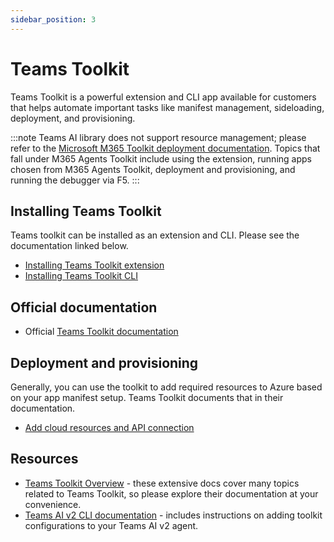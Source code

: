 ```yaml
---
sidebar_position: 3
---
```


# Teams Toolkit

Teams Toolkit is a powerful extension and CLI app available for customers that helps automate important tasks like manifest management, sideloading, deployment, and provisioning.

:::note
Teams AI library does not support resource management; please refer to the [Microsoft M365 Toolkit deployment documentation](https://learn.microsoft.com/en-us/microsoftteams/deploy-overview). Topics that fall under M365 Agents Toolkit include using the extension, running apps chosen from M365 Agents Toolkit, deployment and provisioning, and running the debugger via F5.
:::

## Installing Teams Toolkit

Teams toolkit can be installed as an extension and CLI. Please see the documentation linked below.

- [Installing Teams Toolkit extension](https://learn.microsoft.com/en-us/microsoftteams/platform/toolkit/install-teams-toolkit)
- [Installing Teams Toolkit CLI](https://learn.microsoft.com/en-us/microsoftteams/platform/toolkit/teams-toolkit-cli?pivots=version-three)

## Official documentation

- Official [Teams Toolkit documentation](https://learn.microsoft.com/en-us/microsoftteams/platform/toolkit/overview)

## Deployment and provisioning

Generally, you can use the toolkit to add required resources to Azure based on your app manifest setup. Teams Toolkit documents that in their documentation.

- [Add cloud resources and API connection](https://learn.microsoft.com/en-us/microsoftteams/platform/toolkit/add-resource)

## Resources

- [Teams Toolkit Overview](https://learn.microsoft.com/en-us/microsoftteams/platform/toolkit/teams-toolkit-fundamentals) - these extensive docs cover many topics related to Teams Toolkit, so please explore their documentation at your convenience.
- [Teams AI v2 CLI documentation](../developer-tools/cli) - includes instructions on adding toolkit configurations to your Teams AI v2 agent.
